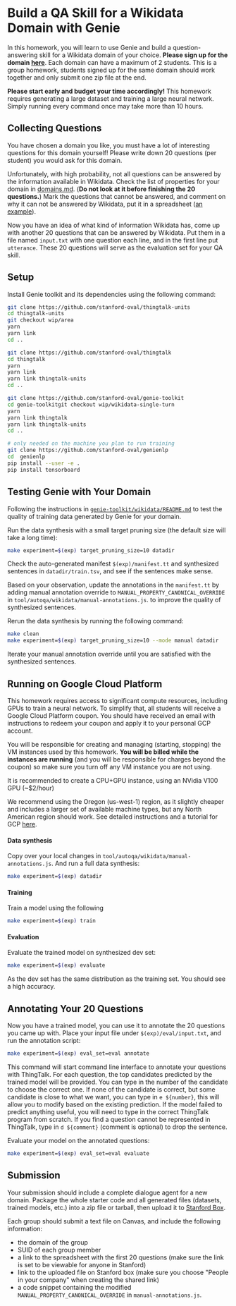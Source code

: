 # Build a QA Skill for a Wikidata Domain with Genie

In this homework, you will learn to use Genie and build a question-answering skill for a Wikidata domain of your choice. 
**Please sign up for the domain [here](https://docs.google.com/spreadsheets/d/1iibWKklrBbH6JD7vJfaMHyMbsipxHrFw6OlCoORdkhI/edit?usp=sharing)**. 
Each domain can have a maximum of 2 students. 
This is a group homework, students signed up for the same domain should work together and only submit one zip file at the end.

**Please start early and budget your time accordingly!** 
This homework requires generating a large dataset and training a large neural network. 
Simply running every command once may take more than 10 hours.

## Collecting Questions
You have chosen a domain you like, you must have a lot of interesting questions for this domain yourself! 
Please write down 20 questions (per student) you would ask for this domain. 

Unfortunately, with high probability, not all questions can be answered by the information 
available in Wikidata. Check the list of properties for your domain in [domains.md](./domains.md). 
(**Do not look at it before finishing the 20 questions.**)
Mark the questions that cannot be answered, and comment on why it can not be answered by Wikidata, put it 
in a spreadsheet ([an example](https://docs.google.com/spreadsheets/d/1PtCa3jnGEeUE-pnN2rK51T9VtQDMEyKWlvwCkyQrqqA/edit?usp=sharing)). 

Now you have an idea of what kind of information Wikidata has, come up with another 20 questions that can be answered by Wikidata. 
Put them in a file named `input.txt` with one question each line, and in the first line put `utterance`.
These 20 questions will serve as the evaluation set for your QA skill. 

## Setup

Install Genie toolkit and its dependencies using the following command:

```bash
git clone https://github.com/stanford-oval/thingtalk-units
cd thingtalk-units 
git checkout wip/area
yarn
yarn link
cd ..

git clone https://github.com/stanford-oval/thingtalk
cd thingtalk
yarn
yarn link
yarn link thingtalk-units
cd ..

git clone https://github.com/stanford-oval/genie-toolkit
cd genie-toolkitgit checkout wip/wikidata-single-turn
yarn
yarn link thingtalk
yarn link thingtalk-units
cd ..

# only needed on the machine you plan to run training 
git clone https://github.com/stanford-oval/genienlp
cd  genienlp
pip install --user -e .
pip install tensorboard
```

## Testing Genie with Your Domain
Following the instructions in [`genie-toolkit/wikidata/README.md`](https://github.com/stanford-oval/genie-toolkit/blob/wip/wikidata-single-turn/starter/wikidata/README.md)
to test the quality of training data generated by Genie for your domain. 

Run the data synthesis with a small target pruning size (the default size will take a long time): 
```bash
make experiment=$(exp) target_pruning_size=10 datadir
```
Check the auto-generated manifest `$(exp)/manifest.tt` and synthesized sentences in `datadir/train.tsv`,
and see if the sentences make sense. 

Based on your observation, update the annotations in the `manifest.tt` by adding manual annotation override
to `MANUAL_PROPERTY_CANONICAL_OVERRIDE` in `tool/autoqa/wikidata/manual-annotations.js`.
to improve the quality of synthesized sentences.

Rerun the data synthesis by running the following command:
```bash
make clean
make experiment=$(exp) target_pruning_size=10 --mode manual datadir
``` 

Iterate your manual annotation override until you are satisfied with the synthesized sentences. 


## Running on Google Cloud Platform
This homework requires access to significant compute resources, 
including GPUs to train a neural network. 
To simplify that, all students will receive a Google Cloud Platform coupon. 
You should have received an email with instructions to redeem your coupon and apply it to your personal GCP account.

You will be responsible for creating and managing (starting, stopping) the VM instances used by this homework. 
**You will be billed while the instances are running** (and you will be responsible for charges beyond the coupon) 
so make sure you turn off any VM instance you are not using.

It is recommended to create a CPU+GPU instance, using an NVidia V100 GPU (~$2/hour)

We recommend using the Oregon (us-west-1) region, 
as it slightly cheaper and includes a larger set of available machine types, 
but any North American region should work.
See detailed instructions and a tutorial for GCP [here](./google-cloud.md).


#### Data synthesis
Copy over your local changes in `tool/autoqa/wikidata/manual-annotations.js`. And run a full data synthesis:
```bash
make experiment=$(exp) datadir
```

#### Training
Train a model using the following 
```bash
make experiment=$(exp) train
``` 

#### Evaluation
Evaluate the trained model on synthesized dev set:
```bash
make experiment=$(exp) evaluate
```
As the dev set has the same distribution as the training set. You should see a high accuracy. 

## Annotating Your 20 Questions
Now you have a trained model, you can use it to annotate the 20 questions you came up with. 
Place your input file under `$(exp)/eval/input.txt`, and run the annotation script: 
```bash
make experiment=$(exp) eval_set=eval annotate
```

This command will start command line interface to annotate your questions with ThingTalk. 
For each question, the top candidates predicted by the trained model will be provided. 
You can type in the number of the candidate to choose the correct one. 
If none of the candidate is correct, but some candidate is close to what we want, you can 
type in `e ${number}`, this will allow you to modify based on the existing prediction. 
If the model failed to predict anything useful, you will need to type in the correct ThingTalk program
from scratch. 
If you find a question cannot be represented in ThingTalk, type in `d ${comment}` (comment is optional)
to drop the sentence. 


Evaluate your model on the annotated questions:
```bash
make experiment=$(exp) eval_set=eval evaluate
```


## Submission
Your submission should include a complete dialogue agent for a new domain. 
Package the whole starter code and all generated files (datasets, trained models, etc.) 
into a zip file or tarball, then upload it to [Stanford Box](https://stanford.account.box.com/login). 

Each group should submit a text file on Canvas, and include the following information:
- the domain of the group
- SUID of each group member
- a link to the spreadsheet with the first 20 questions (make sure the link is set to be viewable for anyone in Stanford)
- link to the uploaded file on Stanford box (make sure you choose "People in your company" when creating the shared link)
- a code snippet containing the modified `MANUAL_PROPERTY_CANONICAL_OVERRIDE` in `manual-annotations.js`.

